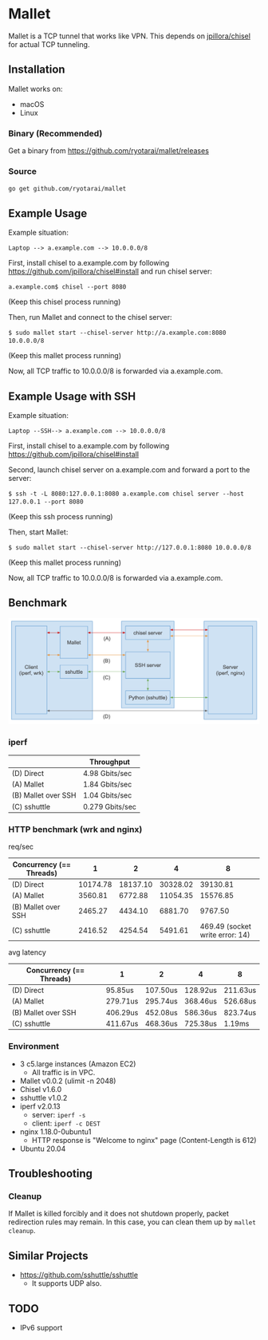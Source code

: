 # Mallet

Mallet is a TCP tunnel that works like VPN. This depends on [jpillora/chisel](https://github.com/jpillora/chisel) for actual TCP tunneling.

## Installation

Mallet works on:

- macOS
- Linux

### Binary (Recommended)

Get a binary from https://github.com/ryotarai/mallet/releases

### Source

```
go get github.com/ryotarai/mallet
```

## Example Usage

Example situation:

```
Laptop --> a.example.com --> 10.0.0.0/8
```

First, install chisel to a.example.com by following https://github.com/jpillora/chisel#install and run chisel server:

```
a.example.com$ chisel --port 8080
```
(Keep this chisel process running)

Then, run Mallet and connect to the chisel server:

```
$ sudo mallet start --chisel-server http://a.example.com:8080 10.0.0.0/8
```
(Keep this mallet process running)

Now, all TCP traffic to 10.0.0.0/8 is forwarded via a.example.com.

## Example Usage with SSH

Example situation:

```
Laptop --SSH--> a.example.com --> 10.0.0.0/8
```

First, install chisel to a.example.com by following https://github.com/jpillora/chisel#install

Second, launch chisel server on a.example.com and forward a port to the server:

```
$ ssh -t -L 8080:127.0.0.1:8080 a.example.com chisel server --host 127.0.0.1 --port 8080
```
(Keep this ssh process running)

Then, start Mallet:

```
$ sudo mallet start --chisel-server http://127.0.0.1:8080 10.0.0.0/8
```
(Keep this mallet process running)

Now, all TCP traffic to 10.0.0.0/8 is forwarded via a.example.com.

## Benchmark

![](_doc/images/benchmark.png)

### iperf

| | Throughput |
| --- | --- |
| (D) Direct | 4.98 Gbits/sec |
| (A) Mallet | 1.84 Gbits/sec |
| (B) Mallet over SSH | 1.04 Gbits/sec |
| (C) sshuttle | 0.279 Gbits/sec |

### HTTP benchmark (wrk and nginx)

req/sec

| Concurrency (== Threads) | 1 | 2 | 4 | 8 |
| --- | --- | --- | --- | --- |
| (D) Direct | 10174.78 | 18137.10 | 30328.02 | 39130.81 |
| (A) Mallet | 3560.81 | 6772.88 | 11054.35 | 15576.85 |
| (B) Mallet over SSH | 2465.27 | 4434.10 | 6881.70 | 9767.50 |
| (C) sshuttle | 2416.52 | 4254.54 | 5491.61 | 469.49 (socket write error: 14) | 

avg latency

| Concurrency (== Threads) | 1 | 2 | 4 | 8 |
| --- | --- | --- | --- | --- |
| (D) Direct | 95.85us | 107.50us | 128.92us | 211.63us |
| (A) Mallet | 279.71us | 295.74us | 368.46us | 526.68us |
| (B) Mallet over SSH | 406.29us | 452.08us | 586.36us | 823.74us |
| (C) sshuttle | 411.67us | 468.36us | 725.38us | 1.19ms |

### Environment

- 3 c5.large instances (Amazon EC2)
    - All traffic is in VPC.
- Mallet v0.0.2 (ulimit -n 2048)
- Chisel v1.6.0
- sshuttle v1.0.2
- iperf v2.0.13
    - server: `iperf -s`
    - client: `iperf -c DEST`
- nginx 1.18.0-0ubuntu1
    - HTTP response is "Welcome to nginx" page (Content-Length is 612)
- Ubuntu 20.04

## Troubleshooting

### Cleanup

If Mallet is killed forcibly and it does not shutdown properly, packet redirection rules may remain.
In this case, you can clean them up by `mallet cleanup`.

## Similar Projects

- https://github.com/sshuttle/sshuttle
  - It supports UDP also.

## TODO

- IPv6 support
